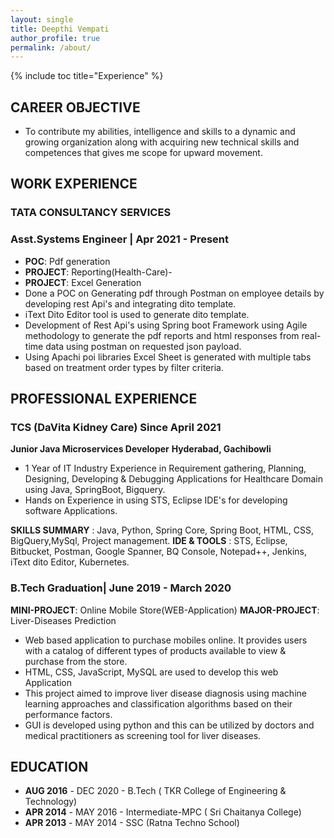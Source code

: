 ```yaml
---
layout: single
title: Deepthi Vempati
author_profile: true
permalink: /about/
---
```

{% include toc title="Experience" %}
## CAREER OBJECTIVE

- To contribute my abilities, intelligence and skills to a dynamic and growing organization along with acquiring new technical skills and competences that gives me scope for upward movement.

## WORK EXPERIENCE
### TATA CONSULTANCY SERVICES
### Asst.Systems Engineer | Apr 2021 - Present

- **POC**: Pdf generation 
- **PROJECT**: Reporting(Health-Care)-
- **PROJECT**: Excel Generation
 - Done a POC on Generating pdf through Postman on employee details by developing rest Api's and integrating dito template.
 - iText Dito Editor tool is used to generate dito template.
 - Development of Rest Api's using Spring boot Framework using Agile methodology to generate the pdf reports and html responses from real-time data using postman on requested json payload.
 - Using Apachi poi libraries Excel Sheet is generated with multiple tabs based on treatment order types by filter criteria.

## PROFESSIONAL EXPERIENCE 
### TCS (DaVita Kidney Care) Since April 2021

**Junior Java Microservices Developer**  **Hyderabad, Gachibowli**
- 1 Year of IT Industry Experience in Requirement gathering, Planning, Designing, Developing & Debugging Applications for Healthcare Domain using Java, SpringBoot, Bigquery.
- Hands on Experience in using STS, Eclipse IDE's for developing software Applications.

**SKILLS SUMMARY** : Java, Python, Spring Core, Spring Boot, HTML, CSS, BigQuery,MySql, Project management.
**IDE & TOOLS** : STS, Eclipse, Bitbucket, Postman, Google Spanner, BQ Console, Notepad++, Jenkins, iText dito Editor, Kubernetes.

### B.Tech Graduation| June 2019 - March 2020
  **MINI-PROJECT**: Online Mobile Store(WEB-Application)
  **MAJOR-PROJECT**: Liver-Diseases Prediction
- Web based application to purchase mobiles online. It provides users with a catalog of different types of products available to view & purchase from the store.
- HTML, CSS, JavaScript, MySQL are used to develop this web Application
- This project aimed to improve liver disease diagnosis using machine learning approaches and classification algorithms based on their performance factors.
- GUI is developed using python and this can be utilized by doctors and medical practitioners as screening tool for liver diseases.

## EDUCATION

- **AUG 2016** - DEC 2020 - B.Tech ( TKR College of Engineering & Technology)
- **APR 2014** - MAY 2016 - Intermediate-MPC ( Sri Chaitanya College)
- **APR 2013** - MAY 2014 - SSC (Ratna Techno School)
